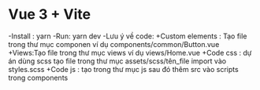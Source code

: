 # Vue 3 + Vite
-Install : yarn
-Run: yarn dev
-Lưu ý về code:
+Custom elements : Tạo file trong thư mục componen ví dụ components/common/Button.vue
+Views:Tạo file trong thư mục views ví dụ views/Home.vue
+Code css : dự án dùng scss tạo file trong thư mục assets/scss/tên_file import vào styles.scss
+Code js :  tạo trong thư mục js sau đó thêm src vào scripts trong components
